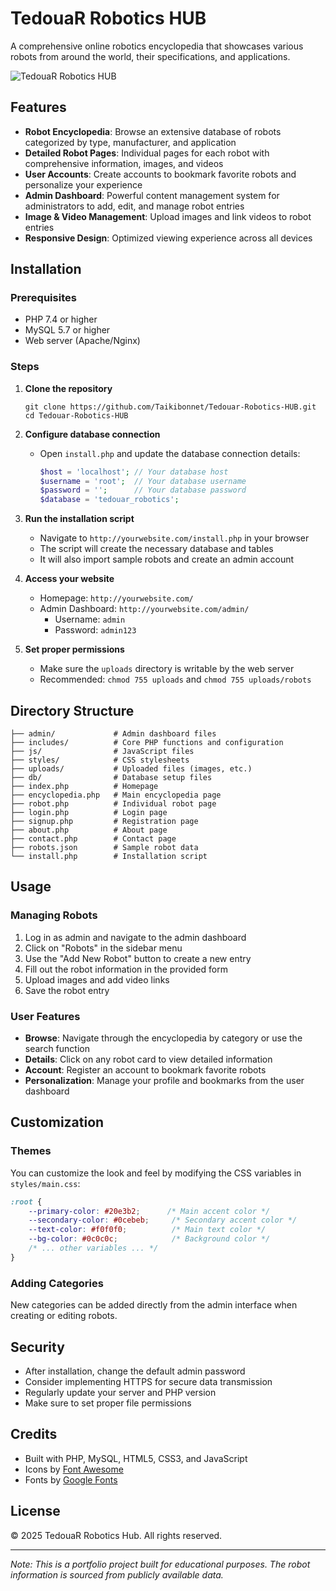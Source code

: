 # TedouaR Robotics HUB

A comprehensive online robotics encyclopedia that showcases various robots from around the world, their specifications, and applications.

![TedouaR Robotics HUB](https://via.placeholder.com/1200x600/0c0c0c/20e3b2?text=TedouaR+Robotics+HUB)

## Features

- **Robot Encyclopedia**: Browse an extensive database of robots categorized by type, manufacturer, and application
- **Detailed Robot Pages**: Individual pages for each robot with comprehensive information, images, and videos
- **User Accounts**: Create accounts to bookmark favorite robots and personalize your experience
- **Admin Dashboard**: Powerful content management system for administrators to add, edit, and manage robot entries
- **Image & Video Management**: Upload images and link videos to robot entries
- **Responsive Design**: Optimized viewing experience across all devices

## Installation

### Prerequisites

- PHP 7.4 or higher
- MySQL 5.7 or higher
- Web server (Apache/Nginx)

### Steps

1. **Clone the repository**
   ```
   git clone https://github.com/Taikibonnet/Tedouar-Robotics-HUB.git
   cd Tedouar-Robotics-HUB
   ```

2. **Configure database connection**
   - Open `install.php` and update the database connection details:
     ```php
     $host = 'localhost'; // Your database host
     $username = 'root';  // Your database username
     $password = '';      // Your database password
     $database = 'tedouar_robotics';
     ```

3. **Run the installation script**
   - Navigate to `http://yourwebsite.com/install.php` in your browser
   - The script will create the necessary database and tables
   - It will also import sample robots and create an admin account

4. **Access your website**
   - Homepage: `http://yourwebsite.com/`
   - Admin Dashboard: `http://yourwebsite.com/admin/`
     - Username: `admin`
     - Password: `admin123`

5. **Set proper permissions**
   - Make sure the `uploads` directory is writable by the web server
   - Recommended: `chmod 755 uploads` and `chmod 755 uploads/robots`

## Directory Structure

```
├── admin/             # Admin dashboard files
├── includes/          # Core PHP functions and configuration
├── js/                # JavaScript files
├── styles/            # CSS stylesheets
├── uploads/           # Uploaded files (images, etc.)
├── db/                # Database setup files
├── index.php          # Homepage
├── encyclopedia.php   # Main encyclopedia page
├── robot.php          # Individual robot page
├── login.php          # Login page
├── signup.php         # Registration page
├── about.php          # About page
├── contact.php        # Contact page
├── robots.json        # Sample robot data
└── install.php        # Installation script
```

## Usage

### Managing Robots

1. Log in as admin and navigate to the admin dashboard
2. Click on "Robots" in the sidebar menu
3. Use the "Add New Robot" button to create a new entry
4. Fill out the robot information in the provided form
5. Upload images and add video links
6. Save the robot entry

### User Features

- **Browse**: Navigate through the encyclopedia by category or use the search function
- **Details**: Click on any robot card to view detailed information
- **Account**: Register an account to bookmark favorite robots
- **Personalization**: Manage your profile and bookmarks from the user dashboard

## Customization

### Themes

You can customize the look and feel by modifying the CSS variables in `styles/main.css`:

```css
:root {
    --primary-color: #20e3b2;      /* Main accent color */
    --secondary-color: #0cebeb;     /* Secondary accent color */
    --text-color: #f0f0f0;          /* Main text color */
    --bg-color: #0c0c0c;            /* Background color */
    /* ... other variables ... */
}
```

### Adding Categories

New categories can be added directly from the admin interface when creating or editing robots.

## Security

- After installation, change the default admin password
- Consider implementing HTTPS for secure data transmission
- Regularly update your server and PHP version
- Make sure to set proper file permissions

## Credits

- Built with PHP, MySQL, HTML5, CSS3, and JavaScript
- Icons by [Font Awesome](https://fontawesome.com/)
- Fonts by [Google Fonts](https://fonts.google.com/)

## License

© 2025 TedouaR Robotics Hub. All rights reserved.

---

*Note: This is a portfolio project built for educational purposes. The robot information is sourced from publicly available data.*